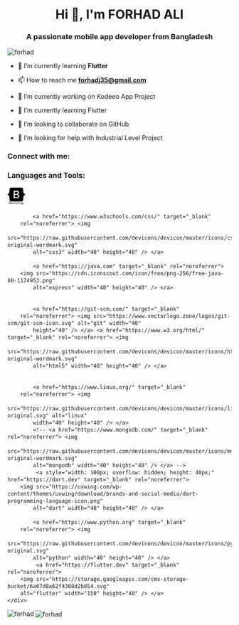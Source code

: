 <!DOCTYPE html>
<html lang="en">
<head>
    <meta charset="UTF-8">
    <meta name="viewport" content="width=device-width, initial-scale=1.0">
    <title>Document</title>
</head>
<body>
    <h1 align="center">Hi 👋, I'm FORHAD ALI</h1>
<h3 align="center">A passionate mobile app developer from Bangladesh</h3>

<p align="left"> <img
        src="https://komarev.com/ghpvc/?username=mdrefathossen&label=Profile%20views&color=0e75b6&style=flat"
        alt="forhad" /> </p>

- 🌱 I’m currently learning **Flutter**

- 📫 How to reach me **forhadj35@gmail.com**


- 🔭 I’m currently working on Kodeeo App Project 
- 🌱 I’m currently learning Flutter 
- 👯 I’m looking to collaborate on GitHub 
- 🤔 I’m looking for help with Industrial Level Project 

<h3 align="left">Connect with me:</h3>
<p align="left">
</p>

<h3 align="left">Languages and Tools:</h3>

<div align="left"> 
    <a href="https://getbootstrap.com" target="_blank" rel="noreferrer"> <img
            src="https://raw.githubusercontent.com/devicons/devicon/master/icons/bootstrap/bootstrap-plain-wordmark.svg"
            alt="bootstrap" width="40" height="40" /> </a>
            
            <a href="https://www.w3schools.com/css/" target="_blank"
        rel="noreferrer"> <img
            src="https://raw.githubusercontent.com/devicons/devicon/master/icons/css3/css3-original-wordmark.svg"
            alt="css3" width="40" height="40" /> </a> 
            
            <a href="https://java.com" target="_blank" rel="noreferrer">
        <img src="https://cdn.iconscout.com/icon/free/png-256/free-java-60-1174953.png"
            alt="express" width="40" height="40" /> </a>
            
            
            <a href="https://git-scm.com/" target="_blank"
        rel="noreferrer"> <img src="https://www.vectorlogo.zone/logos/git-scm/git-scm-icon.svg" alt="git" width="40"
            height="40" /> </a> <a href="https://www.w3.org/html/" target="_blank" rel="noreferrer"> <img
            src="https://raw.githubusercontent.com/devicons/devicon/master/icons/html5/html5-original-wordmark.svg"
            alt="html5" width="40" height="40" /> </a> 
            
           
            <a href="https://www.linux.org/" target="_blank"
        rel="noreferrer"> <img
            src="https://raw.githubusercontent.com/devicons/devicon/master/icons/linux/linux-original.svg" alt="linux"
            width="40" height="40" /> </a> 
            <!-- <a href="https://www.mongodb.com/" target="_blank" rel="noreferrer"> <img
            src="https://raw.githubusercontent.com/devicons/devicon/master/icons/mongodb/mongodb-original-wordmark.svg"
            alt="mongodb" width="40" height="40" /> </a> -->
             <a style="width: 100px; overflow: hidden; height: 40px;" href="https://dart.dev" target="_blank" rel="noreferrer">
        <img src="https://uxwing.com/wp-content/themes/uxwing/download/brands-and-social-media/dart-programming-language-icon.png"
            alt="dart" width="40" height="40" /> </a> 

            <a href="https://www.python.org" target="_blank"
        rel="noreferrer"> <img
            src="https://raw.githubusercontent.com/devicons/devicon/master/icons/python/python-original.svg"
            alt="python" width="40" height="40" /> </a>
             <a href="https://flutter.dev" target="_blank" rel="noreferrer">
        <img src="https://storage.googleapis.com/cms-storage-bucket/6a07d8a62f4308d2b854.svg"
        alt="flutter" width="150" height="40" /> </a> 
    </div>

<p><img align="left"
        src="https://github-readme-stats.vercel.app/api/top-langs?username=forhad35&show_icons=true&locale=en&layout=compact"
        alt="forhad" /></p>

<p>&nbsp;<img align="center"
        src="https://github-readme-stats.vercel.app/api?username=forhad35&show_icons=true&locale=en" alt="forhad" /></p>
    
</body>
</html>
